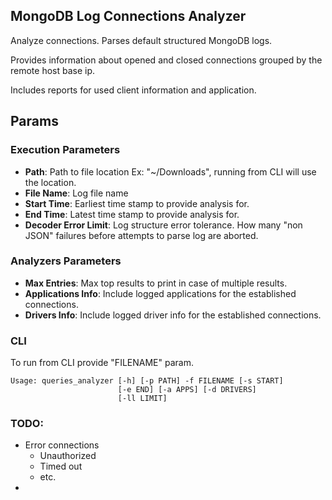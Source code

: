 ## MongoDB Log Connections Analyzer

Analyze connections. Parses default structured MongoDB logs.

Provides information about opened and closed connections grouped by the remote host base ip.

Includes reports for used client information and application.


## Params

### Execution Parameters
- **Path**: Path to file location Ex: "~/Downloads", running from CLI will use the location.
- **File Name**: Log file name
- **Start Time**: Earliest time stamp to provide analysis for.
- **End Time**: Latest time stamp to provide analysis for.
- **Decoder Error Limit**: Log structure error tolerance. How many "non JSON" failures before attempts to parse log are aborted.

### Analyzers Parameters
- **Max Entries**: Max top results to print in case of multiple results.
- **Applications Info**: Include logged applications for the established connections.
- **Drivers Info**: Include logged driver info for the established connections.


### CLI

To run from CLI provide "FILENAME" param.

    Usage: queries_analyzer [-h] [-p PATH] -f FILENAME [-s START]
                            [-e END] [-a APPS] [-d DRIVERS]
                            [-ll LIMIT]

### TODO: 

- Error connections
  - Unauthorized
  - Timed out
  - etc.
- 
